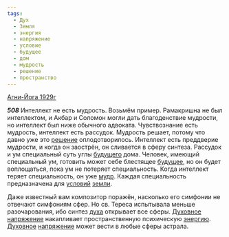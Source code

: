 ```yaml
---
tags:
  - Дух
  - Земля
  - энергия
  - напряжение
  - условие
  - будущее
  - дом
  - мудрость
  - решение
  - пространство
---
```


[Агни-Йога 1929г](https://127.0.0.1:4002/agni/1929)

___508___
Интеллект не есть мудрость. Возьмём пример. Рамакришна не был интеллектом, и Акбар и Соломон могли дать благоденствие мудрости, но интеллект был ниже обычного адвоката. Чувствознание есть мудрость, интеллект есть рассудок. Мудрость решает, потому что давно уже это [решение](../../../tags/#решение) оплодотворилось. Интеллект есть преддверие мудрости, и когда он заострён, он сливается в сферу синтеза. Рассудок и ум специальный суть углы [будущего](../../../tags/#[будущее](../../../tags/#будущее)) дома. Человек, имеющий специальный ум, готовить может себе блестящее [будущее](../../../tags/#будущее), но он будет воплощаться, пока ум не потеряет специальность. Когда интеллект теряет специальность, он уже [мудр](../../../tags/#мудрость). Каждая специальность предназначена для [условий](../../../tags/#условие) [земли](../../../tags/#Земля).   

Даже известный вам композитор поражён, насколько его симфонии не отвечают симфониям сфер. Но св. Тереса испытывала меньше разочарования, ибо синтез [духа](../../../tags/#Дух) открывает все сферы. [Духовное](../../../tags/#Дух) [напряжение](../../../tags/#напряжение) накапливает пространственную психическую [энергию](../../../tags/#энергия). [Духовное](../../../tags/#Дух) [напряжение](../../../tags/#напряжение) может вести в любые сферы астрала.